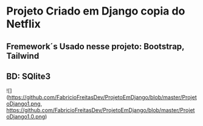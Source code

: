 # Projeto Criado em Django copia do Netflix 
## Fremework´s Usado nesse projeto: Bootstrap, Tailwind
## BD: SQlite3

![](https://github.com/FabricioFreitasDev/ProjetoEmDjango/blob/master/ProjetoDjango1.png, https://github.com/FabricioFreitasDev/ProjetoEmDjango/blob/master/ProjetoDjango1.0.png)
